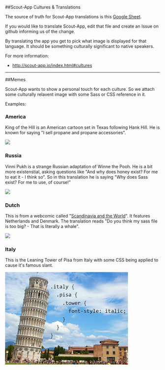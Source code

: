
##Scout-App Cultures & Translations

The source of truth for Scout-App translations is this [Google Sheet](https://docs.google.com/spreadsheets/d/16FtHGThz0-CBz_rf_9QO4zOV7oNmNk2BlwmtvKuzAhs/edit?usp=sharing).

If you would like to translate Scout-App, edit that file and create an Issue on github informing us of the change.

By translating the app you get to pick what image is displayed for that language. It should be something culturally significant to native speakers.

For more information:

* http://scout-app.io/index.html#cultures

* * *

##Memes

Scout-App wants to show a personal touch for each culture. So we attach some culturally relavent image with some Sass or CSS reference in it.

Examples:

### America

King of the Hill is an American cartoon set in Texas following Hank Hill. He is known for saying "I sell propane and propane accessories".

![](en.jpg)

### Russia

Vinni Pukh is a strange Russian adaptation of Winne the Pooh. He is a bit more existenstial, asking questions like "And why does honey exist? For me to eat it - I think so". So in this translation he is saying "Why does Sass exist? For me to use, of course!"

![](ru.jpg)

### Dutch

This is from a webcomic called "[Scandinavia and the World](http://satwcomic.com/the-whale-in-the-room)". It features Netherlands and Denmark. The translation reads "Do you think my sass file is too big? - That is literally a whale".

![](nl.jpg)

### Italy

This is the Leaning Tower of Pisa from Italy with some CSS being applied to cause it's famous slant.

![](it.jpg)
